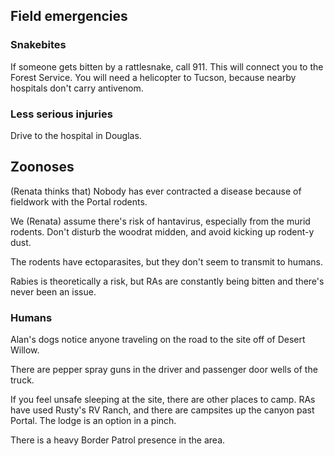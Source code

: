 ## Field emergencies
### Snakebites

If someone gets bitten by a rattlesnake, call 911. This will connect you to the Forest Service. You will need a helicopter to Tucson, because nearby hospitals don't carry antivenom.

### Less serious injuries

Drive to the hospital in Douglas.

## Zoonoses

(Renata thinks that) Nobody has ever contracted a disease because of fieldwork with the Portal rodents. 

We (Renata) assume there's risk of hantavirus, especially from the murid rodents. Don't disturb the woodrat midden, and avoid kicking up rodent-y dust.

The rodents have ectoparasites, but they don't seem to transmit to humans. 

Rabies is theoretically a risk, but RAs are constantly being bitten and there's never been an issue. 

### Humans

Alan's dogs notice anyone traveling on the road to the site off of Desert Willow. 

There are pepper spray guns in the driver and passenger door wells of the truck.

If you feel unsafe sleeping at the site, there are other places to camp. RAs have used Rusty's RV Ranch, and there are campsites up the canyon past Portal. The lodge is an option in a pinch.

There is a heavy Border Patrol presence in the area. 
